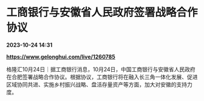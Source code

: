 # 工商银行与安徽省人民政府签署战略合作协议

**2023-10-24 14:31**

**https://www.gelonghui.com/live/1260785**

格隆汇10月24日｜据工商银行消息，10月24日，中国工商银行与安徽省人民政府在合肥签署战略合作协议。根据协议，工商银行将在融入长三角一体化发展、促进区域协同共进、实施乡村振兴战略、盘活存量资产等方面，加大对安徽的支持力度。